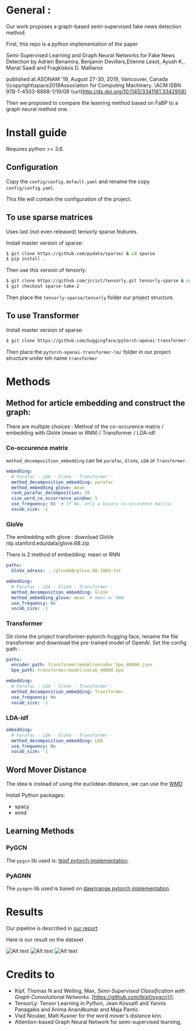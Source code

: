 # General :

Our work proposes a graph-based semi-supervised fake news detection method.


First, this repo is a python implementation of the paper

Semi-Supervised Learning and Graph Neural Networks for Fake News Detection by Adrien Benamira, Benjamin Devillers,Etienne Lesot,
Ayush K., Manal Saadi and Fragkiskos D. Malliaros

published at ASONAM '19, August 27-30, 2019, Vancouver, Canada
\\\copyright\space2019Association for Computing Machinery. 
\\ACM ISBN 978-1-4503-6868-1/19/08
\\\url{http://dx.doi.org/10.1145/3341161.3342958}


Then we proposed to compare the leanring method based on FaBP to a graph neural method one.



# Install guide

Requires python >= 3.6.

## Configuration
Copy the `config/config.default.yaml` and rename the copy `config/config.yaml`.

This file will contain the configuration of the project.

## To use sparse matrices
Uses last (not even released) tensorly sparse features.

Install master version of sparse:
```bash
$ git clone https://github.com/pydata/sparse/ & cd sparse
$ pip install .
```

Then use this version of tensorly:
```bash
$ git clone https://github.com/jcrist/tensorly.git tensorly-sparse & cd tensorly-sparse
$ git checkout sparse-take-2
```
Then place the `tensorly-sparse/tensorly` folder our project structure.

## To use Transformer

Install master version of sparse:
```bash
$ git clone https://github.com/huggingface/pytorch-openai-transformer-lm.git
```
 Then place the `pytorch-openai-transformer-lm/` folder in our project structure under teh name `transformer`


# Methods

## Method for article embedding and construct the graph:

There are multiple choices : Method of the co-occurence matrix / embedding with GloVe (mean or RNN) / Transformer /
LDA-idf.

### Co-occurence matrix

`method_decomposition_embedding` can be `parafac`, `GloVe`, `LDA` or `Transformer`.
```yaml
embedding:
  # Parafac - LDA - GloVe - Transformer -
  method_decomposition_embedding: parafac
  method_embedding_glove: mean 
  rank_parafac_decomposition: 10
  size_word_co_occurrence_window: 5
  use_frequency: No  # If No, only a binary co-occurence matrix.
  vocab_size: -1
```

### GloVe

The embedding with glove : download GloVe nlp.stanford.edu/data/glove.6B.zip

There is 2 method of embedding: mean or RNN

```yaml
paths:
  GloVe_adress: ../glove6B/glove.6B.100d.txt

embedding:
  # Parafac - LDA - GloVe - Transformer -
  method_decomposition_embedding: GloVe
  method_embedding_glove: mean  # mean or RNN
  use_frequency: No
  vocab_size: -1
```

### Transformer

Git clone the project transformer-pytorch-hugging face, rename the file transformer and download the pre-trained model
of OpenAI. Set the config path :

```yaml
paths:
  encoder_path: transformer/model/encoder_bpe_40000.json
  bpe_path: transformer/model/vocab_40000.bpe

embedding:
  # Parafac - LDA - GloVe - Transformer -
  method_decomposition_embedding: Transformer
  use_frequency: No
  vocab_size: -1
```

### LDA-idf

```yaml
embedding:
  # Parafac - LDA - GloVe - Transformer -
  method_decomposition_embedding: LDA
  use_frequency: No
  vocab_size: -1
```

## Word Mover Distance

The idea is instead of using the euclidean distance, we can use the [WMD](http://proceedings.mlr.press/v37/kusnerb15.pdf)


Install Python packages:

- spacy
- wmd

## Learning Methods

### PyGCN
The `pygcn` lib used is: [tkipf pytorch implementation](https://github.com/tkipf/pygcn).

### PyAGNN
The `pyagnn` lib used is based on [dawnrange pytorch implementation](https://github.com/dawnranger/pytorch-AGNN).

# Results

Our pipeline is described in [our report](https://github.com/bdvllrs/misinformation-detection-tensor-embeddings/blob/Asonam/fig_and_report/ASONAM_2019_paper_285(2).pdf)

Here is our result on the dataset

![Alt text](fig_and_report/fig_compare_algo.png?raw=true "Title")
![Alt text](fig_and_report/fig_compare_embedding_agnn.png?raw=true "Title")
![Alt text](fig_and_report/fig_compare_voisin_agnn.png?raw=true "Title")


# Credits to
- Kipf, Thomas N and Welling, Max, _Semi-Supervised Classification with Graph Convolutional Networks_. [https://github.com/tkipf/pygcn]().
- TensorLy: Tensor Learning in Python, Jean Kossaifi and Yannis Panagakis and Anima Anandkumar and Maja Pantic
- Vlad Niculae, Matt Kusner for the word mover's distance knn.
- Attention-based Graph Neural Network for semi-supervised learning,

